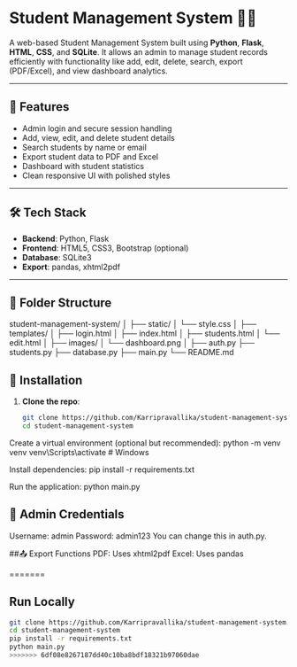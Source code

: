 
# Student Management System 🧑‍🎓

A web-based Student Management System built using **Python**, **Flask**, **HTML**, **CSS**, and **SQLite**. It allows an admin to manage student records efficiently with functionality like add, edit, delete, search, export (PDF/Excel), and view dashboard analytics.

---

## 🚀 Features

- Admin login and secure session handling
- Add, view, edit, and delete student details
- Search students by name or email
- Export student data to PDF and Excel
- Dashboard with student statistics
- Clean responsive UI with polished styles

---

## 🛠️ Tech Stack

- **Backend**: Python, Flask
- **Frontend**: HTML5, CSS3, Bootstrap (optional)
- **Database**: SQLite3
- **Export**: pandas, xhtml2pdf

---

## 📁 Folder Structure

student-management-system/
│
├──  static/
│   └── style.css
│
├──  templates/
│   ├──  login.html
│   ├──  index.html
│   ├──  students.html
│   └──  edit.html
│
├── images/
│   └── dashboard.png
│
├── auth.py
├── students.py
├── database.py
├── main.py
└── README.md



## 🔧 Installation 

1. **Clone the repo**:
   ```bash
   git clone https://github.com/Karripravallika/student-management-system.git
   cd student-management-system

 Create a virtual environment (optional but recommended): 
 python -m venv venv
 venv\Scripts\activate   # Windows

Install dependencies:
pip install -r requirements.txt

Run the application:
python main.py

## 🔑 Admin Credentials
Username: admin
Password: admin123
You can change this in auth.py.

##📤 Export Functions
PDF: Uses xhtml2pdf
Excel: Uses pandas

=======
## Run Locally
```bash
git clone https://github.com/Karripravallika/student-management-system.git
cd student-management-system
pip install -r requirements.txt
python main.py
>>>>>>> 6df08e8267187dd40c10ba8bdf18321b97060dae
